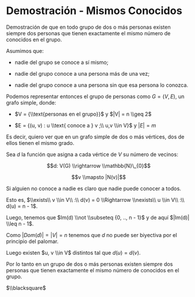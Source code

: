 # Demostración - Mismos Conocidos

Demostración de que en todo grupo de dos o más personas existen siempre
dos personas que tienen exactamente el mismo número de conocidos en el
grupo.

Asumimos que:

- nadie del grupo se conoce a sí mismo;

- nadie del grupo conoce a una persona más de una vez;

- nadie del grupo conoce a una persona sin que esa persona lo conozca.

Podemos representar entonces el grupo de personas como $G = (V, E)$, un
grafo simple, donde:

- $V = {\\text{personas en el grupo}}$ y $|V| = n \\geq 2$

- $E = {(u, v) : u \\text{ conoce a } v ;\\ u,v \\in V}$ y $|E| = m$

Es decir, quiero ver que en un grafo simple de dos o
más vértices, dos de ellos tienen el mismo grado.

Sea $d$ la función que asigna a cada vértice de $V$ su número de
vecinos:

$$d: V(G) \\rightarrow \\mathbb{N}\_{0}$$

$$v \\mapsto |N(v)|$$

Si alguien no conoce a nadie es claro que nadie puede conocer a todos.

Esto es,
$\\exists\\ v \\in V\\ :\\ d(v) = 0 \\Rightarrow \\nexists\\ u \\in V\\ :\\ d(u) = n - 1$.

Luego, tenemos que $Im(d) \\not \\subseteq {0, .., n - 1}$ y de aquí
$|Im(d)| \\leq n - 1$.

Como $|Dom(d)| = |V| = n$ tenemos que $d$ no puede ser biyectiva por el
principio del palomar.

Luego existen $u, v \\in V$ distintos tal que $d(u) = d(v)$.

Por lo tanto en un grupo de dos o más personas existen siempre dos
personas que tienen exactamente el mismo número de conocidos en el grupo.

$\\blacksquare$
